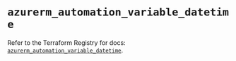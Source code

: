 # `azurerm_automation_variable_datetime`

Refer to the Terraform Registry for docs: [`azurerm_automation_variable_datetime`](https://registry.terraform.io/providers/hashicorp/azurerm/3.101.0/docs/resources/automation_variable_datetime).
